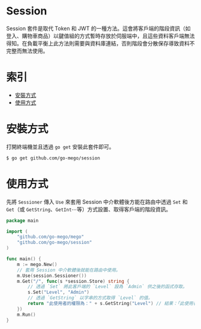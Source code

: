 # Session

Session 套件是取代 Token 和 JWT 的一種方法。這會將客戶端的階段資訊（如登入、購物車商品）以鍵值組的方式暫時存放於伺服端中，且這些資料客戶端無法得知。在負載平衡上此方法則需要與資料庫連結，否則階段會分散保存導致資料不完整而無法使用。

# 索引

* [安裝方式](#安裝方式)
* [使用方式](#使用方式)

# 安裝方式

打開終端機並且透過 `go get` 安裝此套件即可。

```bash
$ go get github.com/go-mego/session
```

# 使用方式

先將 `Sessioner` 傳入 `Use` 來套用 Session 中介軟體後方能在路由中透過 `Set` 和 `Get`（或 `GetString`、`GetInt`⋯等）方式設置、取得客戶端的階段資訊。

```go
package main

import (
	"github.com/go-mego/mego"
	"github.com/go-mego/session"
)

func main() {
	m := mego.New()
	// 套用 Session 中介軟體後就能在路由中使用。
	m.Use(session.Sessioner())
	m.Get("/", func(s *session.Store) string {
		// 透過 `Set` 將此客戶端的 `Level` 設為 `Admin` 供之後的函式存取。
		s.Set("Level", "Admin")
		// 透過 `GetString` 以字串的方式取得 `Level` 的值。
		return "此使用者的權限為：" + s.GetString("Level") // 結果：「此使用者的權限為：Admin」。
	})
	m.Run()
}
```
